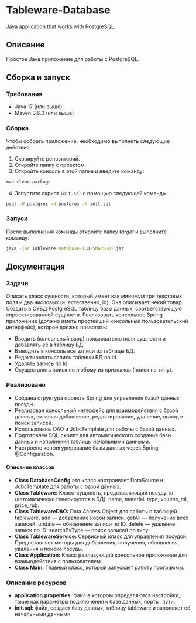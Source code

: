 # Tableware-Database
Java application that works with PostgreSQL.

## Описание
Простое Java приложение для работы с PostgreSQL.

## Сборка и запуск

### Требования
- Java 17 (или выше)
- Maven 3.6.0 (или выше)

### Сборка
Чтобы собрать приложение, необходимо выполнить следующие действия:
1. Скопируйте репозиторий.
2. Откройте папку с проектом.
3. Откройте консоль в этой папке и введите команду:
```cmd
mvn clean package
```
4. Запустите скрипт ```init.sql``` с помощью следующей команды:
```cmd
psql -U postgres -d postgres -f init.sql
```

### Запуск
После выполнения команды откройте папку *target* и выполните команду:
```cmd
java -jar Tableware-Database-1.0-SNAPSHOT.jar
```
## Документация

### Задачи
Описать класс сущности, который имеет как минимум три текстовых поля и два числовых (и, естественно, id). 
Она описывает некий товар.
Создать в СУБД PostgreSQL таблицу базы данных, соответствующую спроектированной сущности.
Реализовать консольное Spring приложение (должно иметь простейший консольный пользовательский интерфейс), которое должно позволять:
- Вводить (консольный ввод) пользователю поля сущности и добавлять её в таблицу БД.
- Выводить в консоль все записи из таблицы БД.
- Редактировать запись таблицы БД по id.
- Удалять запись по Id.
- Осуществлять поиск по любому из признаков (поиск по типу). 

### Реализовано
- Создана структура проекта Spring для управления базой данных посуды.
- Реализован консольный интерфейс для взаимодействия с базой данных, включая добавление, редактирование, удаление, вывод и поиск записей.
- Использованы DAO и JdbcTemplate для работы с базой данных.
- Подготовлен SQL-скрипт для автоматического создания базы данных и наполнения таблицы начальными данными.
- Настроено конфигурирование базы данных через Spring @Configuration.

#### Описание классов
- **Class DatabaseConfig** это класс настраивает DataSource и JdbcTemplate для работы с базой данных.
- **Class Tableware:** Класс-сущность, представляющий посуду. 
id (автоматически генерируется в БД). name, material, type, volume_ml, price_rub.
- **Class TablewareDAO:** Data Access Object для работы с таблицей tableware. 
add — добавление новой записи.
getAll — получение всех записей.
update — обновление записи по ID.
delete — удаление записи по ID.
searchByType — поиск записей по типу.
- **Class TablewareService:** Сервисный класс для управления посудой. Предоставляет методы для добавления, получения, обновления, удаления и поиска посуды.
- **Class Application:** Класс реализующий консольное приложение для взаимодействия с пользователем.
- **Class Main:** Главный класс, который запускает работу программы.

### Описание ресурсов
- **application.properties:** файл в котором определяются настройки, такие как параметры подключения к базе данных, порты, пути.
- **init.sql:** файл, создаёт базу данных, таблицу tableware и заполняет её начальными данными.